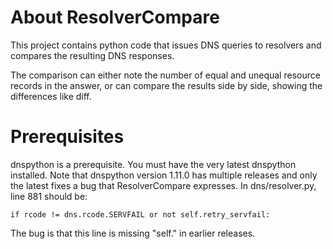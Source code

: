 About ResolverCompare
=====================

This project contains python code that issues DNS queries 
to resolvers and compares the resulting DNS responses.

The comparison can either note the number of equal and unequal
resource records in the answer, or can compare the results
side by side, showing the differences like diff. 


Prerequisites
=============

dnspython is a prerequisite. You must have the very latest
dnspython installed. Note that dnspython version 1.11.0 has
multiple releases and only the latest fixes a bug that 
ResolverCompare expresses.  In dns/resolver.py, line 881
should be: 

    if rcode != dns.rcode.SERVFAIL or not self.retry_servfail:
    
The bug is that this line is missing "self." in earlier releases.
